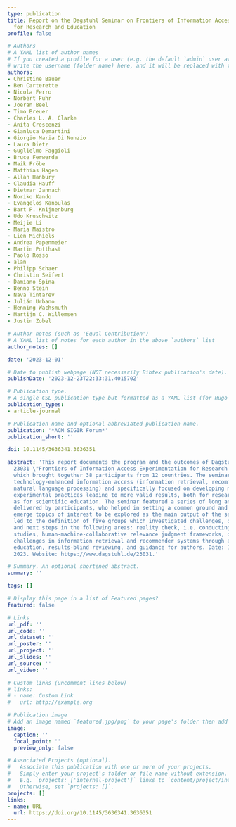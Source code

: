 ```yaml
---
type: publication
title: Report on the Dagstuhl Seminar on Frontiers of Information Access Experimentation
  for Research and Education
profile: false

# Authors
# A YAML list of author names
# If you created a profile for a user (e.g. the default `admin` user at `content/authors/admin/`), 
# write the username (folder name) here, and it will be replaced with their full name and linked to their profile.
authors:
- Christine Bauer
- Ben Carterette
- Nicola Ferro
- Norbert Fuhr
- Joeran Beel
- Timo Breuer
- Charles L. A. Clarke
- Anita Crescenzi
- Gianluca Demartini
- Giorgio Maria Di Nunzio
- Laura Dietz
- Guglielmo Faggioli
- Bruce Ferwerda
- Maik Fröbe
- Matthias Hagen
- Allan Hanbury
- Claudia Hauff
- Dietmar Jannach
- Noriko Kando
- Evangelos Kanoulas
- Bart P. Knijnenburg
- Udo Kruschwitz
- Meijie Li
- Maria Maistro
- Lien Michiels
- Andrea Papenmeier
- Martin Potthast
- Paolo Rosso
- alan
- Philipp Schaer
- Christin Seifert
- Damiano Spina
- Benno Stein
- Nava Tintarev
- Julián Urbano
- Henning Wachsmuth
- Martijn C. Willemsen
- Justin Zobel

# Author notes (such as 'Equal Contribution')
# A YAML list of notes for each author in the above `authors` list
author_notes: []

date: '2023-12-01'

# Date to publish webpage (NOT necessarily Bibtex publication's date).
publishDate: '2023-12-23T22:33:31.401570Z'

# Publication type.
# A single CSL publication type but formatted as a YAML list (for Hugo requirements).
publication_types:
- article-journal

# Publication name and optional abbreviated publication name.
publication: '*ACM SIGIR Forum*'
publication_short: ''

doi: 10.1145/3636341.3636351

abstract: 'This report documents the program and the outcomes of Dagstuhl Seminar
  23031 \"Frontiers of Information Access Experimentation for Research and Education\",
  which brought together 38 participants from 12 countries. The seminar addressed
  technology-enhanced information access (information retrieval, recommender systems,
  natural language processing) and specifically focused on developing more responsible
  experimental practices leading to more valid results, both for research as well
  as for scientific education. The seminar featured a series of long and short talks
  delivered by participants, who helped in setting a common ground and in letting
  emerge topics of interest to be explored as the main output of the seminar. This
  led to the definition of five groups which investigated challenges, opportunities,
  and next steps in the following areas: reality check, i.e. conducting real-world
  studies, human-machine-collaborative relevance judgment frameworks, overcoming methodological
  challenges in information retrieval and recommender systems through awareness and
  education, results-blind reviewing, and guidance for authors. Date: 15--20 January
  2023. Website: https://www.dagstuhl.de/23031.'

# Summary. An optional shortened abstract.
summary: ''

tags: []

# Display this page in a list of Featured pages?
featured: false

# Links
url_pdf: ''
url_code: ''
url_dataset: ''
url_poster: ''
url_project: ''
url_slides: ''
url_source: ''
url_video: ''

# Custom links (uncomment lines below)
# links:
# - name: Custom Link
#   url: http://example.org

# Publication image
# Add an image named `featured.jpg/png` to your page's folder then add a caption below.
image:
  caption: ''
  focal_point: ''
  preview_only: false

# Associated Projects (optional).
#   Associate this publication with one or more of your projects.
#   Simply enter your project's folder or file name without extension.
#   E.g. `projects: ['internal-project']` links to `content/project/internal-project/index.md`.
#   Otherwise, set `projects: []`.
projects: []
links:
- name: URL
  url: https://doi.org/10.1145/3636341.3636351
---
```


